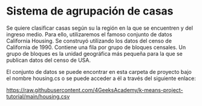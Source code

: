 # Sistema de agrupación de casas


Se quiere clasificar casas según su la región en la que se encuentren y del ingreso medio. Para ello, utilizaremos el famoso conjunto de datos California Housing. Se construyó utilizando los datos del censo de California de 1990. Contiene una fila por grupo de bloques censales. Un grupo de bloques es la unidad geográfica más pequeña para la que se publican datos del censo de USA.


El conjunto de datos se puede encontrar en esta carpeta de proyecto bajo el nombre housing.cs o se puede acceder a él a través del siguiente enlace:

https://raw.githubusercontent.com/4GeeksAcademy/k-means-project-tutorial/main/housing.csv